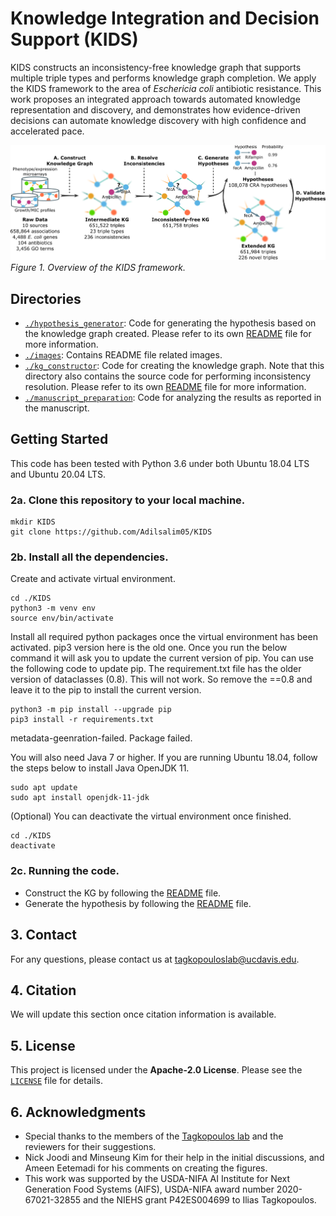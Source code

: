 # Knowledge Integration and Decision Support (KIDS)
KIDS constructs an inconsistency-free knowledge graph that supports multiple triple types and performs knowledge graph completion. We apply the KIDS framework to the area of *Eschericia coli* antibiotic resistance. This work proposes an integrated approach towards automated knowledge representation and discovery, and demonstrates how evidence-driven decisions can automate knowledge discovery with high confidence and accelerated pace.

![Figure 1](/images/Figure1.png)
*Figure 1. Overview of the KIDS framework.*

## Directories
* <code>[./hypothesis_generator](./hypothesis_generator)</code>: Code for generating the hypothesis based on the knowledge graph created. Please refer to its own [README](/hypothesis_generator/README.md) file for more information.
* <code>[./images](./images)</code>: Contains README file related images.
* <code>[./kg_constructor](./kg_constructor)</code>: Code for creating the knowledge graph. Note that this directory also contains the source code for performing inconsistency resolution. Please refer to its own [README](./kg_constructor/README.md) file for more information.
* <code>[./manuscript_preparation](./manuscript_preparation)</code>: Code for analyzing the results as reported in the manuscript.

## Getting Started

This code has been tested with Python 3.6 under both Ubuntu 18.04 LTS and Ubuntu 20.04 LTS.

### 2a. Clone this repository to your local machine.

```
mkdir KIDS
git clone https://github.com/Adilsalim05/KIDS
```

### 2b. Install all the dependencies.

Create and activate virtual environment.
```
cd ./KIDS
python3 -m venv env
source env/bin/activate
```

Install all required python packages once the virtual environment has been activated. pip3 version here is the old one. Once you run the below command it will ask you to update the current version of pip. You can use the following code to update pip. The requirement.txt file has the older version of dataclasses (0.8). This will not work. So remove the ==0.8 and leave it to the pip to install the current version. 
```
python3 -m pip install --upgrade pip
pip3 install -r requirements.txt
```
metadata-geenration-failed. Package failed. 

You will also need Java 7 or higher. If you are running Ubuntu 18.04, follow the steps below to install Java OpenJDK 11.
```
sudo apt update
sudo apt install openjdk-11-jdk
```

(Optional) You can deactivate the virtual environment once finished.
```
cd ./KIDS
deactivate
```

### 2c. Running the code.
- Construct the KG by following the [README](/kg_constructor/README.md) file.
- Generate the hypothesis by following the [README](/hypothesis_generator/README.md) file.

## 3. Contact

For any questions, please contact us at tagkopouloslab@ucdavis.edu.

## 4. Citation

We will update this section once citation information is available.

## 5. License

This project is licensed under the **Apache-2.0 License**. Please see the <code>[LICENSE](./LICENSE)</code> file for details.

## 6. Acknowledgments

* Special thanks to the members of the [Tagkopoulos lab](http://tagkopouloslab.ucdavis.edu/) and the reviewers for their suggestions.
* Nick Joodi and Minseung Kim for their help in the initial discussions, and Ameen Eetemadi for his comments on creating the figures.
* This work was supported by the USDA-NIFA AI Institute for Next Generation Food Systems (AIFS), USDA-NIFA award number 2020-67021-32855 and the NIEHS grant P42ES004699 to Ilias Tagkopoulos.
